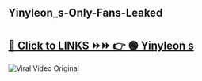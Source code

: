 
 ## Yinyleon_s-Only-Fans-Leaked

# <h2><a href="https://clipsfans.com/Yinyleon_s&ref=git">🔗 Click to LINKS ⏩⏩ 👉 🟢 Yinyleon s </a></h2>

<a href="https://clipsfans.com/Yinyleon_s&ref=git" rel="nofollow" data-target="animated-image.originalLink"><img src="https://i.ibb.co.com/xMMVF88/686577567.gif" alt="Viral Video Original" style="max-width: 100%; display: inline-block;" data-target="animated-image.originalImage"></a>
